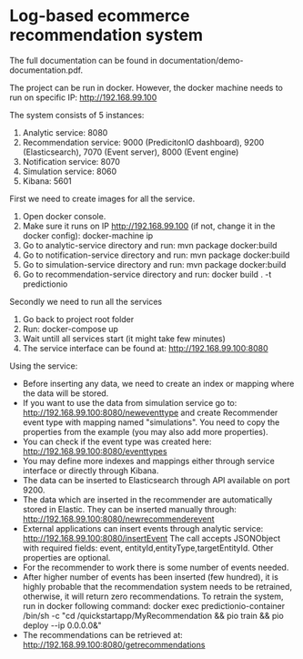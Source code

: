 Log-based ecommerce recommendation system
===================

The full documentation can be found in documentation/demo-documentation.pdf.

The project can be run in docker. However, the docker machine needs to run on specific IP: http://192.168.99.100

The system consists of 5 instances:
1. Analytic service: 8080
2. Recommendation service: 9000 (PredicitonIO dashboard), 9200 (Elasticsearch), 7070 (Event server), 8000 (Event engine)
3. Notification service: 8070
4. Simulation service: 8060
5. Kibana: 5601

First we need to create images for all the service.
1. Open docker console.
2. Make sure it runs on IP http://192.168.99.100 (if not, change it in the docker config): docker-machine ip 
3. Go to analytic-service directory and run: mvn package docker:build
4. Go to notification-service directory and run: mvn package docker:build
5. Go to simulation-service directory and run: mvn package docker:build
6. Go to recommendation-service directory and run: docker build . -t predictionio

Secondly we need to run all the services

1. Go back to project root folder
2. Run: docker-compose up
3. Wait untill all services start (it might take few minutes)
4. The service interface can be found at: http://192.168.99.100:8080

Using the service:
- Before inserting any data, we need to create an index or mapping where the data will be stored.
- If you want to use the data from simulation service go to: http://192.168.99.100:8080/neweventtype and create Recommender event type with mapping named "simulations". 
You need to copy the properties from the example (you may also add more properties).
- You can check if the event type was created here: http://192.168.99.100:8080/eventtypes
- You may define more indexes and mappings either through service interface or directly through Kibana.
- The data can be inserted to Elasticsearch through API available on port 9200. 
- The data which are inserted in the recommender are automatically stored in Elastic. They can be inserted manually through: http://192.168.99.100:8080/newrecommenderevent
- External applications can insert events through analytic service: http://192.168.99.100:8080/insertEvent The call accepts JSONObject with required fields: event, entityId,entityType,targetEntityId. Other properties are optional.
- For the recommender to work there is some number of events needed.
- After higher number of events has been inserted (few hundred), it is highly probable that the recommendation system needs to be retrained, otherwise, it will return zero recommendations. To retrain the system, run in docker following command: docker exec predictionio-container /bin/sh -c "cd /quickstartapp/MyRecommendation && pio train && pio deploy --ip 0.0.0.0&"
- The recommendations can be retrieved at: http://192.168.99.100:8080/getrecommendations


